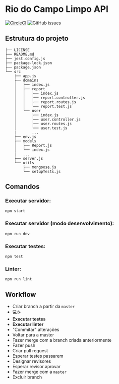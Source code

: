 # Rio do Campo Limpo **API**

[![CircleCI](https://circleci.com/gh/engenharia-de-software-2-utfpr/api.svg?style=svg)](https://circleci.com/gh/engenharia-de-software-2-utfpr/api)  ![GitHub issues](https://img.shields.io/github/issues-raw/engenharia-de-software-2-utfpr/api)

## Estrutura do projeto

```
├── LICENSE
├── README.md
├── jest.config.js
├── package-lock.json
├── package.json
└── src
    ├── app.js
    ├── domains
    │   ├── index.js
    │   ├── report
    │   │   ├── index.js
    │   │   ├── report.controller.js
    │   │   ├── report.routes.js
    │   │   └── report.test.js
    │   └── user
    │       ├── index.js
    │       ├── user.controller.js
    │       ├── user.routes.js
    │       └── user.test.js
    |       ...
    ├── env.js
    ├── models
    │   ├── Report.js
    │   └── index.js
    |   ...
    ├── server.js
    └── utils
        ├── mongoose.js
        └── setupTests.js         
```

## Comandos

### Executar servidor: 

`npm start`

### Executar servidor (modo desenvolvimento): 

`npm run dev`

### Executar testes:

`npm test`

### Linter: 

`npm run lint`

## Workflow

- Criar branch a partir da `master`
- 💻☕
- **Executar testes**
- **Executar linter**
- "Commitar" alterações
- Voltar para a master
- Fazer merge com a branch criada anteriormente
- Fazer push
- Criar pull request
- Esperar testes passarem
- Designar revisores
- Esperar revisor aprovar
- Fazer merge com a `master`
- Excluir branch
